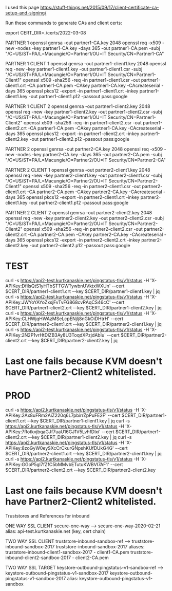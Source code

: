 I used this page https://stuff-things.net/2015/09/17/client-certificate-ca-setup-and-signing/

Run these commands to generate CAs and client certs:

export CERT_DIR=./certs/2022-03-08

PARTNER 1
openssl genrsa -out partner1-CA.key 2048
openssl req -x509 -new -nodes -key partner1-CA.key -days 365 -out partner1-CA.pem -subj "/C=US/ST=PA/L=Macungie/O=Partner1/OU=IT Security/CN=Partner1-CA"

PARTNER 1 CLIENT 1
openssl genrsa -out partner1-client1.key 2048
openssl req -new -key partner1-client1.key -out partner1-client1.csr -subj "/C=US/ST=PA/L=Macungie/O=Partner1/OU=IT Security/CN=Partner1-Client1"
openssl x509 -sha256 -req -in partner1-client1.csr -out partner1-client1.crt -CA partner1-CA.pem -CAkey partner1-CA.key -CAcreateserial -days 365
openssl pkcs12 -export -in partner1-client1.crt -inkey partner1-client1.key -out partner1-client1.p12 -passout pass:google


PARTNER 1 CLIENT 2
openssl genrsa -out partner1-client2.key 2048
openssl req -new -key partner1-client2.key -out partner1-client2.csr -subj "/C=US/ST=PA/L=Macungie/O=Partner1/OU=IT Security/CN=Partner1-Client2"
openssl x509 -sha256 -req -in partner1-client2.csr -out partner1-client2.crt -CA partner1-CA.pem -CAkey partner1-CA.key -CAcreateserial -days 365
openssl pkcs12 -export -in partner1-client2.crt -inkey partner1-client2.key -out partner1-client2.p12 -passout pass:google


PARTNER 2
openssl genrsa -out partner2-CA.key 2048
openssl req -x509 -new -nodes -key partner2-CA.key -days 365 -out partner2-CA.pem -subj "/C=US/ST=PA/L=Macungie/O=Partner2/OU=IT Security/CN=Partner2-CA"

PARTNER 2 CLIENT 1
openssl genrsa -out partner2-client1.key 2048
openssl req -new -key partner2-client1.key -out partner2-client1.csr -subj "/C=US/ST=PA/L=Macungie/O=Partner2/OU=IT Security/CN=Partner2-Client1"
openssl x509 -sha256 -req -in partner2-client1.csr -out partner2-client1.crt -CA partner2-CA.pem -CAkey partner2-CA.key -CAcreateserial -days 365
openssl pkcs12 -export -in partner2-client1.crt -inkey partner2-client1.key -out partner2-client1.p12 -passout pass:google


PARTNER 2 CLIENT 2
openssl genrsa -out partner2-client2.key 2048
openssl req -new -key partner2-client2.key -out partner2-client2.csr -subj "/C=US/ST=PA/L=Macungie/O=Partner2/OU=IT Security/CN=Partner2-Client2"
openssl x509 -sha256 -req -in partner2-client2.csr -out partner2-client2.crt -CA partner2-CA.pem -CAkey partner2-CA.key -CAcreateserial -days 365
openssl pkcs12 -export -in partner2-client2.crt -inkey partner2-client2.key -out partner2-client2.p12 -passout pass:google


# TEST
curl -s https://api2-test.kurtkanaskie.net/pingstatus-tls/v1/status -H 'X-APIKey:DfilsQtS1yHTbSTTGWTywbnUVktxWXUn' --cert $CERT_DIR/partner1-client1.crt --key $CERT_DIR/partner1-client1.key | jq
curl -s https://api2-test.kurtkanaskie.net/pingstatus-tls/v1/status -H 'X-APIKey:JWYoYAYoZxsjFvTvFG868cvRAqCS46cC' --cert $CERT_DIR/partner1-client2.crt --key $CERT_DIR/partner1-client2.key | jq
curl -s https://api2-test.kurtkanaskie.net/pingstatus-tls/v1/status -H 'X-APIKey:CLHWjqHWAzMSeLcpENjlj8nGkOiDHtrH' --cert $CERT_DIR/partner2-client1.crt --key $CERT_DIR/partner2-client1.key | jq
curl -s https://api2-test.kurtkanaskie.net/pingstatus-tls/v1/status -H 'X-APIKey:2N2P1vrHtDlZB3Ay8U3ToqdXPzjdAbIu' --cert $CERT_DIR/partner2-client2.crt --key $CERT_DIR/partner2-client2.key | jq
# Last one fails because KVM doesn't have Partner2-Client2 whitelisted.

# PROD
curl -s https://api2.kurtkanaskie.net/pingstatus-tls/v1/status -H 'X-APIKey:2Ax8uFRm2AiZ220q6L7pbirrZpPuFE2F' --cert $CERT_DIR/partner1-client1.crt --key $CERT_DIR/partner1-client1.key | jq
curl -s https://api2.kurtkanaskie.net/pingstatus-tls/v1/status -H 'X-APIKey:7RotkvjbqaGJf7uaU16GJ1V5LvhfDlxi' --cert $CERT_DIR/partner1-client2.crt --key $CERT_DIR/partner1-client2.key | jq
curl -s https://api2.kurtkanaskie.net/pingstatus-tls/v1/status -H 'X-APIKey:8zoGyW0eySXcCrCkurGNpshKUfDUkG4G' --cert $CERT_DIR/partner2-client1.crt --key $CERT_DIR/partner2-client1.key | jq
curl -s https://api2.kurtkanaskie.net/pingstatus-tls/v1/status -H 'X-APIKey:GGoP5gl7fZfC5bMMvbETutuKWBVI7AF1' --cert $CERT_DIR/partner2-client2.crt --key $CERT_DIR/partner2-client2.key
# Last one fails because KVM doesn't have Partner2-Client2 whitelisted.



Truststores and References for inbound

ONE WAY SSL CLIENT
secure-one-way --> secure-one-way-2020-02-21
	alias: api-test.kurtkanaskie.net (key, cert chain)

TWO WAY SSL CLIENT
truststore-inbound-sandbox-ref --> truststore-inbound-sandbox-2017
truststore-inbound-sandbox-2017
	aliases:
	truststore-inbound-client1-sandbox-2017 - client1-CA.pem
	truststore-inbound-client2-sandbox-2017 - client2-CA.pem

TWO WAY SSL TARGET
keystore-outbound-pingstatus-v1-sandbox-ref --> keystore-outbound-pingstatus-v1-sandbox-2017
keystore-outbound-pingstatus-v1-sandbox-2017
	alias: keystore-outbound-pingstatus-v1-sandbox

